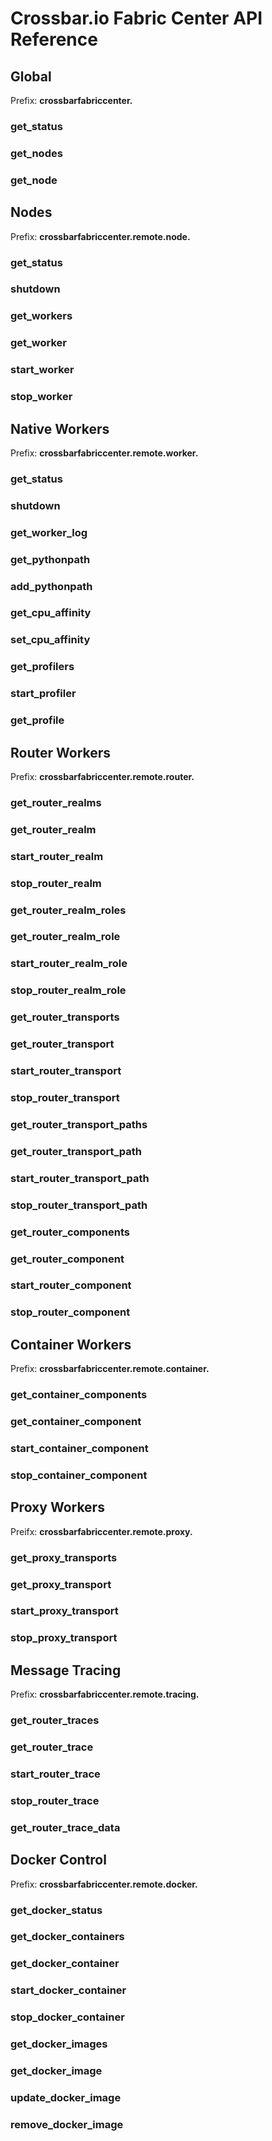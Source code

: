 # Crossbar.io Fabric Center API Reference


## Global

Prefix: **crossbarfabriccenter.**

### get_status

### get_nodes

### get_node


## Nodes

Prefix: **crossbarfabriccenter.remote.node.**

### get_status

### shutdown

### get_workers

### get_worker

### start_worker

### stop_worker


## Native Workers

Prefix: **crossbarfabriccenter.remote.worker.**

### get_status

### shutdown

### get_worker_log

### get_pythonpath

### add_pythonpath

### get_cpu_affinity

### set_cpu_affinity

### get_profilers

### start_profiler

### get_profile


## Router Workers

Prefix: **crossbarfabriccenter.remote.router.**

### get_router_realms

### get_router_realm

### start_router_realm

### stop_router_realm

### get_router_realm_roles

### get_router_realm_role

### start_router_realm_role

### stop_router_realm_role

### get_router_transports

### get_router_transport

### start_router_transport

### stop_router_transport

### get_router_transport_paths

### get_router_transport_path

### start_router_transport_path

### stop_router_transport_path

### get_router_components

### get_router_component

### start_router_component

### stop_router_component


## Container Workers

Prefix: **crossbarfabriccenter.remote.container.**

### get_container_components

### get_container_component

### start_container_component

### stop_container_component


## Proxy Workers

Preifx: **crossbarfabriccenter.remote.proxy.**

### get_proxy_transports

### get_proxy_transport

### start_proxy_transport

### stop_proxy_transport


## Message Tracing

Prefix: **crossbarfabriccenter.remote.tracing.**

### get_router_traces

### get_router_trace

### start_router_trace

### stop_router_trace

### get_router_trace_data


## Docker Control

Prefix: **crossbarfabriccenter.remote.docker.**

### get_docker_status

### get_docker_containers

### get_docker_container

### start_docker_container

### stop_docker_container

### get_docker_images

### get_docker_image

### update_docker_image

### remove_docker_image
